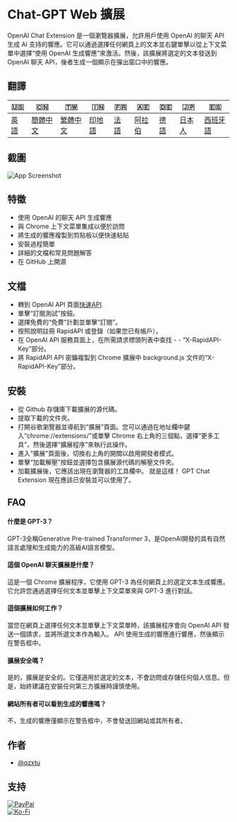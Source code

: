 # Chat-GPT Web 擴展

OpenAI Chat Extension 是一個瀏覽器擴展，允許用戶使用 OpenAI 的聊天 API 生成 AI 支持的響應。它可以通過選擇任何網頁上的文本並右鍵單擊以從上下文菜單中選擇“使用 OpenAI 生成響應”來激活。然後，該擴展將選定的文本發送到 OpenAI 聊天 API，後者生成一個顯示在彈出窗口中的響應。

## 翻譯

| 🇺🇸            | 🇨🇳                    | 🇹🇼                    | 🇮🇳                | 🇫🇷               | 🇦🇪                | 🇩🇪               | 🇯🇵                | 🇪🇸                 |
| --------------- | ----------------------- | ----------------------- | ------------------- | ------------------ | ------------------- | ------------------ | ------------------- | -------------------- |
| [英語](README.md) | [簡體中文](README.zh-CN.md) | [繁體中文](README.zh-TW.md) | [印地語](README.hi.md) | [法語](README.fr.md) | [阿拉伯](README.ar.md) | [德語](README.de.md) | [日本人](README.ja.md) | [西班牙語](README.es.md) |

## 截圖

![App Screenshot](https://cdn.discordapp.com/attachments/1008195045960204349/1099103637608878090/New_Website_Blue_Mockup_Instagram_-_Laptop.gif)

## 特徵

-   使用 OpenAI 的聊天 API 生成響應
-   與 Chrome 上下文菜單集成以便於訪問
-   將生成的響應複製到剪貼板以便快速粘貼
-   安裝過程簡單
-   詳細的文檔和常見問題解答
-   在 GitHub 上開源

## 文檔

-   轉到 OpenAI API 頁面[快速API](https://rapidapi.com/openai-api-openai-api-default/api/openai80/).
-   單擊“訂閱測試”按鈕。
-   選擇免費的“免費”計劃並單擊“訂閱”。
-   按照說明註冊 RapidAPI 或登錄（如果您已有帳戶）。
-   在 OpenAI API 服務頁面上，在所需請求標頭列表中查找 - - “X-RapidAPI-Key”部分。
-   將 RapidAPI API 密鑰複製到 Chrome 擴展中 background.js 文件的“X-RapidAPI-Key”部分。

## 安裝

-   從 Github 存儲庫下載擴展的源代碼。
-   提取下載的文件夾。
-   打開谷歌瀏覽器並導航到“擴展”頁面。您可以通過在地址欄中鍵入“chrome://extensions/”或單擊 Chrome 右上角的三個點，選擇“更多工具”，然後選擇“擴展程序”來執行此操作。
-   進入“擴展”頁面後，切換右上角的開關以啟用開發者模式。
-   單擊“加載解壓”按鈕並選擇包含擴展源代碼的解壓文件夾。
-   加載擴展後，它應該出現在瀏覽器的工具欄中。
    就是這樣！ GPT Chat Extension 現在應該已安裝並可以使用了。

## FAQ

#### 什麼是 GPT-3？

GPT-3全稱Generative Pre-trained Transformer 3，是OpenAI開發的具有自然語言處理和生成能力的高級AI語言模型。

#### 這個 OpenAI 聊天擴展是什麼？

這是一個 Chrome 擴展程序，它使用 GPT-3 為任何網頁上的選定文本生成響應。它允許您通過選擇任何文本並單擊上下文菜單來與 GPT-3 進行對話。

#### 這個擴展如何工作？

當您在網頁上選擇任何文本並單擊上下文菜單時，該擴展程序會向 OpenAI API 發送一個請求，並將所選文本作為輸入。 API 使用生成的響應進行響應，然後顯示在警告框中。

#### 擴展安全嗎？

是的，擴展是安全的。它僅適用於選定的文本，不會訪問或存儲任何個人信息。但是，始終建議在安裝任何第三方擴展時謹慎使用。

#### 網站所有者可以看到生成的響應嗎？

不，生成的響應僅顯示在警告框中，不會發送回網站或其所有者。

## 作者

-   [@qzxtu](https://www.github.com/qzxtu)

## 支持

[![PayPal](https://img.shields.io/badge/PayPal-00457C?style=for-the-badge&logo=paypal&logoColor=white)](https://paypal.me/nova355killer)  
[![Ko-Fi](https://img.shields.io/badge/kofi-00457C?style=for-the-badge&logo=ko-fi&logoColor=white)](https://ko-fi.com/nova355)

